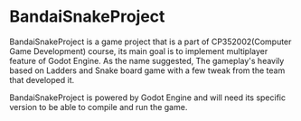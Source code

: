 # BandaiSnakeProject
BandaiSnakeProject is a game project that is a part of CP352002(Computer Game Development) course, its main goal is to implement multiplayer feature of Godot Engine.
As the name suggested, The gameplay's heavily based on Ladders and Snake board game with a few tweak from the team that developed it.

BandaiSnakeProject is powered by Godot Engine and will need its specific version to be able to compile and run the game.
